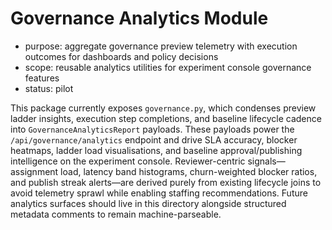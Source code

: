 # Governance Analytics Module

- purpose: aggregate governance preview telemetry with execution outcomes for dashboards and policy decisions
- scope: reusable analytics utilities for experiment console governance features
- status: pilot

This package currently exposes `governance.py`, which condenses preview ladder insights, execution step completions, and baseline lifecycle cadence into `GovernanceAnalyticsReport` payloads. These payloads power the `/api/governance/analytics` endpoint and drive SLA accuracy, blocker heatmaps, ladder load visualisations, and baseline approval/publishing intelligence on the experiment console. Reviewer-centric signals—assignment load, latency band histograms, churn-weighted blocker ratios, and publish streak alerts—are derived purely from existing lifecycle joins to avoid telemetry sprawl while enabling staffing recommendations. Future analytics surfaces should live in this directory alongside structured metadata comments to remain machine-parseable.

